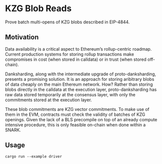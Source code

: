 # KZG Blob Reads
Prove batch multi-opens of KZG blobs described in EIP-4844.

## Motivation
Data availability is a critical aspect to Ethereum’s rollup-centric roadmap. Current production systems for storing rollup transactions make compromises in cost (when stored in calldata) or in trust (when stored off-chain).

Danksharding, along with the intermediate upgrade of proto-danksharding, presents a promising solution. It is an approach for storing aribitrary blobs of data cheaply on the main Ethereum network. How? Rather than storing blobs directly in the calldata at the execution layer, proto-danksharding has raw data stored temporarily at the consensus layer, with only the commitments stored at the execution layer.

These blob commitments are KZG vector commitments. To make use of them in the EVM, contracts must check the validity of batches of KZG openings. Given the lack of a BLS precompile on top of an already compute intensive procedure, this is only feasible on-chain when done within a SNARK.

## Usage
```
cargo run --example driver
```
